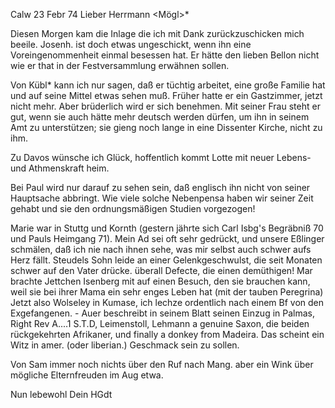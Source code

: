  Calw 23 Febr 74
Lieber Herrmann <Mögl>*

Diesen Morgen kam die Inlage die ich mit Dank zurückzuschicken mich beeile. Josenh. ist doch etwas ungeschickt, wenn ihn eine Voreingenommenheit einmal besessen hat. Er hätte den lieben Bellon nicht wie er that in der Festversammlung erwähnen sollen.

Von Kübl<er in Lond.>* kann ich nur sagen, daß er tüchtig arbeitet, eine große Familie hat und auf seine Mittel etwas sehen muß. Früher hatte er ein Gastzimmer, jetzt nicht mehr. Aber brüderlich wird er sich benehmen. Mit seiner Frau steht er gut, wenn sie auch hätte mehr deutsch werden dürfen, um ihn in seinem Amt zu unterstützen; sie gieng noch lange in eine Dissenter Kirche, nicht zu ihm.

Zu Davos wünsche ich Glück, hoffentlich kommt Lotte mit neuer Lebens- und Athmenskraft heim.

Bei Paul wird nur darauf zu sehen sein, daß englisch ihn nicht von seiner Hauptsache abbringt. Wie viele solche Nebenpensa haben wir seiner Zeit gehabt und sie den ordnungsmäßigen Studien vorgezogen!

Marie war in Stuttg und Kornth (gestern jährte sich Carl Isbg's Begräbniß 70 und Pauls Heimgang 71). Mein Ad sei oft sehr gedrückt, und unsere Eßlinger schmälen, daß ich nie nach ihnen sehe, was mir selbst auch schwer aufs Herz fällt. Steudels Sohn leide an einer Gelenkgeschwulst, die seit Monaten schwer auf den Vater drücke. überall Defecte, die einen demüthigen! 
Mar brachte Jettchen Isenberg mit auf einen Besuch, den sie brauchen kann, weil sie bei ihrer Mama ein sehr enges Leben hat (mit der tauben Peregrina) 
Jetzt also Wolseley in Kumase, ich lechze ordentlich nach einem Bf von den Exgefangenen. - Auer beschreibt in seinem Blatt seinen Einzug in Palmas, Right Rev A....1 S.T.D, Leimenstoll, Lehmann a genuine Saxon, die beiden rückgekehrten Afrikaner, und finally a donkey from Madeira. Das scheint ein Witz in amer. (oder liberian.) Geschmack sein zu sollen.

Von Sam immer noch nichts über den Ruf nach Mang. aber ein Wink über mögliche Elternfreuden im Aug etwa.

Nun lebewohl
 Dein HGdt
